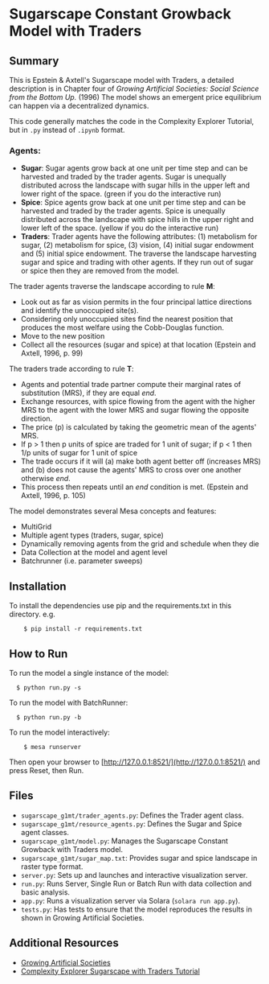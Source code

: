 # Sugarscape Constant Growback Model with Traders

## Summary

This is Epstein & Axtell's Sugarscape model with Traders, a detailed description is in Chapter four of
*Growing Artificial Societies: Social Science from the Bottom Up.* (1996) The model shows an emergent price equilibrium can happen via a decentralized dynamics.

This code generally matches the code in the Complexity Explorer Tutorial, but in `.py` instead of `.ipynb` format.

### Agents:

- **Sugar**:  Sugar agents grow back at one unit per time step and can be harvested and traded by the trader agents. Sugar
is unequally distributed across the landscape with sugar hills in the upper left and lower right of the space.
  (green if you do the interactive run)
- **Spice**: Spice agents grow back at one unit per time step and can be harvested and traded by the trader agents. Spice
is unequally distributed across the landscape with spice hills in the upper right and lower left of the space.
(yellow if you do the interactive run)
- **Traders**: Trader agents have the following attributes: (1) metabolism for sugar, (2) metabolism for spice, (3) vision,
  (4) initial sugar endowment and (5) initial spice endowment. The traverse the landscape harvesting sugar and spice and
trading with other agents. If they run out of sugar or spice then they are removed from the model.

The trader agents traverse the landscape according to rule **M**:
- Look out as far as vision permits in the four principal lattice directions and identify the unoccupied site(s).
- Considering only unoccupied sites find the nearest position that produces the most welfare using the Cobb-Douglas function.
- Move to the new position
- Collect all the resources (sugar and spice) at that location
(Epstein and Axtell, 1996, p. 99)

The traders trade according to rule **T**:
- Agents and potential trade partner compute their marginal rates of substitution (MRS), if they are equal *end*.
- Exchange resources, with spice flowing from the agent with the higher MRS to the agent with the lower MRS and sugar
flowing the opposite direction.
- The price (p) is calculated by taking the geometric mean of the agents' MRS.
- If p > 1 then p units of spice are traded for 1 unit of sugar; if p < 1 then 1/p units of sugar for 1 unit of spice
- The trade occurs if it will (a) make both agent better off (increases MRS) and (b) does not cause the agents' MRS to
cross over one another otherwise *end*.
- This process then repeats until an *end* condition is met.
(Epstein and Axtell, 1996, p. 105)

The model demonstrates several Mesa concepts and features:
 - MultiGrid
 - Multiple agent types (traders, sugar, spice)
 - Dynamically removing agents from the grid and schedule when they die
 - Data Collection at the model and agent level
 - Batchrunner (i.e. parameter sweeps)

## Installation

To install the dependencies use pip and the requirements.txt in this directory. e.g.

```
    $ pip install -r requirements.txt
```

## How to Run

To run the model a single instance of the model:

```
  $ python run.py -s
```

To run the model with BatchRunner:

```
  $ python run.py -b
```

To run the model interactively:

```
    $ mesa runserver
```

Then open your browser to [http://127.0.0.1:8521/](http://127.0.0.1:8521/) and press Reset, then Run.

## Files

* ``sugarscape_g1mt/trader_agents.py``: Defines the Trader agent class.
* ``sugarscape_g1mt/resource_agents.py``: Defines the Sugar and Spice agent classes.
* ``sugarscape_g1mt/model.py``: Manages the Sugarscape Constant Growback with Traders model.
* ``sugarscape_g1mt/sugar_map.txt``: Provides sugar and spice landscape in raster type format.
* ``server.py``: Sets up and launches and interactive visualization server.
* ``run.py``: Runs Server, Single Run or Batch Run  with data collection and basic analysis.
* `app.py`: Runs a visualization server via Solara (`solara run app.py`).
* `tests.py`: Has tests to ensure that the model reproduces the results in shown in Growing Artificial Societies.

## Additional Resources

- [Growing Artificial Societies](https://mitpress.mit.edu/9780262550253/growing-artificial-societies/)
- [Complexity Explorer Sugarscape with Traders Tutorial](https://www.complexityexplorer.org/courses/172-agent-based-models-with-python-an-introduction-to-mesa)

